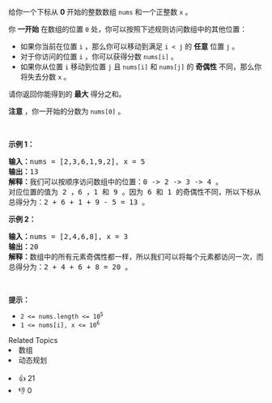 <p>给你一个下标从 <strong>0</strong>&nbsp;开始的整数数组&nbsp;<code>nums</code>&nbsp;和一个正整数&nbsp;<code>x</code>&nbsp;。</p>

<p>你 <strong>一开始</strong>&nbsp;在数组的位置 <code>0</code>&nbsp;处，你可以按照下述规则访问数组中的其他位置：</p>

<ul> 
 <li>如果你当前在位置&nbsp;<code>i</code>&nbsp;，那么你可以移动到满足&nbsp;<code>i &lt; j</code>&nbsp;的&nbsp;<strong>任意</strong>&nbsp;位置&nbsp;<code>j</code>&nbsp;。</li> 
 <li>对于你访问的位置 <code>i</code>&nbsp;，你可以获得分数&nbsp;<code>nums[i]</code>&nbsp;。</li> 
 <li>如果你从位置 <code>i</code>&nbsp;移动到位置 <code>j</code>&nbsp;且&nbsp;<code>nums[i]</code> 和&nbsp;<code>nums[j]</code>&nbsp;的 <strong>奇偶性</strong>&nbsp;不同，那么你将失去分数&nbsp;<code>x</code>&nbsp;。</li> 
</ul>

<p>请你返回你能得到的 <strong>最大</strong>&nbsp;得分之和。</p>

<p><strong>注意</strong>&nbsp;，你一开始的分数为&nbsp;<code>nums[0]</code>&nbsp;。</p>

<p>&nbsp;</p>

<p><strong>示例 1：</strong></p>

<pre><b>输入：</b>nums = [2,3,6,1,9,2], x = 5
<b>输出：</b>13
<b>解释：</b>我们可以按顺序访问数组中的位置：0 -&gt; 2 -&gt; 3 -&gt; 4 。
对应位置的值为 2 ，6 ，1 和 9 。因为 6 和 1 的奇偶性不同，所以下标从 2 -&gt; 3 让你失去 x = 5 分。
总得分为：2 + 6 + 1 + 9 - 5 = 13 。
</pre>

<p><strong>示例 2：</strong></p>

<pre><b>输入：</b>nums = [2,4,6,8], x = 3
<b>输出：</b>20
<b>解释：</b>数组中的所有元素奇偶性都一样，所以我们可以将每个元素都访问一次，而且不会失去任何分数。
总得分为：2 + 4 + 6 + 8 = 20 。
</pre>

<p>&nbsp;</p>

<p><strong>提示：</strong></p>

<ul> 
 <li><code>2 &lt;= nums.length &lt;= 10<sup>5</sup></code></li> 
 <li><code>1 &lt;= nums[i], x &lt;= 10<sup>6</sup></code></li> 
</ul>

<div><div>Related Topics</div><div><li>数组</li><li>动态规划</li></div></div><br><div><li>👍 21</li><li>👎 0</li></div>